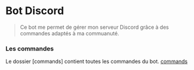 # Bot Discord

> Ce bot me permet de gérer mon serveur Discord grâce à des commandes adaptés à ma commuanuté.

### Les commandes
Le dossier [commands] contient toutes les commandes du bot.
[commands](./commands)
